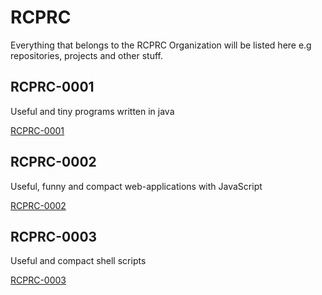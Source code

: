 # RCPRC
Everything that belongs to the RCPRC Organization will be listed here e.g repositories, projects and other stuff.

## RCPRC-0001
Useful and tiny programs written in java

[RCPRC-0001](https://github.com/RCPRC/RCPRC-0001)

## RCPRC-0002
Useful, funny and compact web-applications with JavaScript

[RCPRC-0002](https://github.com/RCPRC/RCPRC-0002)

## RCPRC-0003
Useful and compact shell scripts

[RCPRC-0003](https://github.com/RCPRC/RCPRC-0003)


